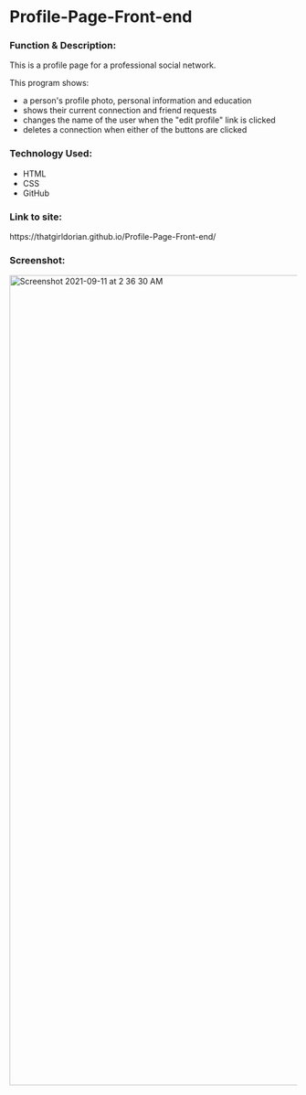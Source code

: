 # Profile-Page-Front-end

<h3>Function & Description:</h3>
This is a profile page for a professional social network.

This program shows:

- a person's profile photo, personal information and education
- shows their current connection and friend requests
- changes the name of the user when the "edit profile" link is clicked
- deletes a connection when either of the buttons are clicked

<h3>Technology Used:</h3>

- HTML
- CSS
- GitHub 

<h3>Link to site:</h3>
https://thatgirldorian.github.io/Profile-Page-Front-end/

<h3>Screenshot:</h3>

<img width="1417" alt="Screenshot 2021-09-11 at 2 36 30 AM" src="https://user-images.githubusercontent.com/40691059/132992183-4e01bc69-f017-43a6-9447-836d098e179d.png">




